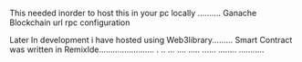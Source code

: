 This needed inorder to host this in your pc locally ..........
Ganache Blockchain url rpc configuration

Later In development i have hosted using Web3library.........
Smart Contract was written in RemixIde........................
.
..
...
....
.....
......
........
...........
